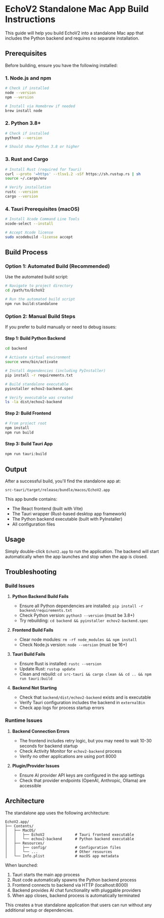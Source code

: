 # EchoV2 Standalone Mac App Build Instructions

This guide will help you build EchoV2 into a standalone Mac app that includes the Python backend and requires no separate installation.

## Prerequisites

Before building, ensure you have the following installed:

### 1. Node.js and npm
```bash
# Check if installed
node --version
npm --version

# Install via Homebrew if needed
brew install node
```

### 2. Python 3.8+
```bash
# Check if installed
python3 --version

# Should show Python 3.8 or higher
```

### 3. Rust and Cargo
```bash
# Install Rust (required for Tauri)
curl --proto '=https' --tlsv1.2 -sSf https://sh.rustup.rs | sh
source ~/.cargo/env

# Verify installation
rustc --version
cargo --version
```

### 4. Tauri Prerequisites (macOS)
```bash
# Install Xcode Command Line Tools
xcode-select --install

# Accept Xcode license
sudo xcodebuild -license accept
```

## Build Process

### Option 1: Automated Build (Recommended)

Use the automated build script:

```bash
# Navigate to project directory
cd /path/to/EchoV2

# Run the automated build script
npm run build:standalone
```

### Option 2: Manual Build Steps

If you prefer to build manually or need to debug issues:

#### Step 1: Build Python Backend
```bash
cd backend

# Activate virtual environment
source venv/bin/activate

# Install dependencies (including PyInstaller)
pip install -r requirements.txt

# Build standalone executable
pyinstaller echov2-backend.spec

# Verify executable was created
ls -la dist/echov2-backend
```

#### Step 2: Build Frontend
```bash
# From project root
npm install
npm run build
```

#### Step 3: Build Tauri App
```bash
npm run tauri:build
```

## Output

After a successful build, you'll find the standalone app at:
```
src-tauri/target/release/bundle/macos/EchoV2.app
```

This app bundle contains:
- The React frontend (built with Vite)
- The Tauri wrapper (Rust-based desktop app framework)
- The Python backend executable (built with PyInstaller)
- All configuration files

## Usage

Simply double-click `EchoV2.app` to run the application. The backend will start automatically when the app launches and stop when the app is closed.

## Troubleshooting

### Build Issues

1. **Python Backend Build Fails**
   - Ensure all Python dependencies are installed: `pip install -r backend/requirements.txt`
   - Check Python version: `python3 --version` (must be 3.8+)
   - Try rebuilding: `cd backend && pyinstaller echov2-backend.spec`

2. **Frontend Build Fails**
   - Clear node modules: `rm -rf node_modules && npm install`
   - Check Node.js version: `node --version` (must be 16+)

3. **Tauri Build Fails**
   - Ensure Rust is installed: `rustc --version`
   - Update Rust: `rustup update`
   - Clean and rebuild: `cd src-tauri && cargo clean && cd .. && npm run tauri:build`

4. **Backend Not Starting**
   - Check that `backend/dist/echov2-backend` exists and is executable
   - Verify Tauri configuration includes the backend in `externalBin`
   - Check app logs for process startup errors

### Runtime Issues

1. **Backend Connection Errors**
   - The frontend includes retry logic, but you may need to wait 10-30 seconds for backend startup
   - Check Activity Monitor for `echov2-backend` process
   - Verify no other applications are using port 8000

2. **Plugin/Provider Issues**
   - Ensure AI provider API keys are configured in the app settings
   - Check that provider endpoints (OpenAI, Anthropic, Ollama) are accessible

## Architecture

The standalone app uses the following architecture:

```
EchoV2.app/
├── Contents/
│   ├── MacOS/
│   │   ├── EchoV2              # Tauri frontend executable
│   │   └── echov2-backend      # Python backend executable
│   ├── Resources/
│   │   ├── config/             # Configuration files
│   │   └── ...                 # Other resources
│   └── Info.plist              # macOS app metadata
```

When launched:
1. Tauri starts the main app process
2. Rust code automatically spawns the Python backend process
3. Frontend connects to backend via HTTP (localhost:8000)
4. Backend provides AI chat functionality with pluggable providers
5. When app closes, backend process is automatically terminated

This creates a true standalone application that users can run without any additional setup or dependencies.